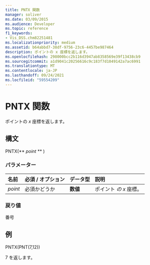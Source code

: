 ```yaml
---
title: PNTX 関数
manager: soliver
ms.date: 03/09/2015
ms.audience: Developer
ms.topic: reference
f1_keywords:
- Vis_DSS.chm82251481
ms.localizationpriority: medium
ms.assetid: b64abbd7-38df-9756-23c6-4457be987464
description: ポイントの x 座標を返します。
ms.openlocfilehash: 298000bcc2b116d3947ab8358569e39f13438cb9
ms.sourcegitcommit: a1d9041c20256616c9c183f7d1049142a7ac6991
ms.translationtype: MT
ms.contentlocale: ja-JP
ms.lasthandoff: 09/24/2021
ms.locfileid: "59554209"
---
```

# <a name="pntx-function"></a>PNTX 関数

ポイントの  _x_ 座標を返します。
  
## <a name="syntax"></a>構文

PNTX(** *point* ** ) 
  
### <a name="parameters"></a>パラメーター

|**名前**|**必須 / オプション**|**データ型**|**説明**|
|:-----|:-----|:-----|:-----|
| _point_ <br/> |必須かどうか  <br/> |**数値** <br/> |ポイント  _の x_ 座標。  <br/> |
   
### <a name="return-value"></a>戻り値

番号
  
## <a name="example"></a>例

PNTX(PNT(7,12)) 
  
7 を返します。 
  

